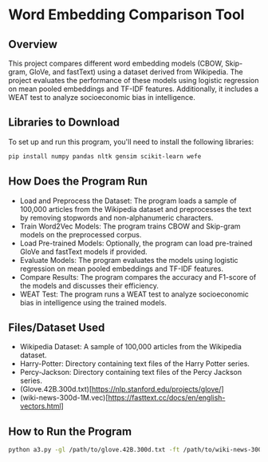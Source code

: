 # Word Embedding Comparison Tool

## Overview

This project compares different word embedding models (CBOW, Skip-gram, GloVe, and fastText) using a dataset derived from Wikipedia. The project evaluates the performance of these models using logistic regression on mean pooled embeddings and TF-IDF features. Additionally, it includes a WEAT test to analyze socioeconomic bias in intelligence.

## Libraries to Download

To set up and run this program, you'll need to install the following libraries:

```bash
pip install numpy pandas nltk gensim scikit-learn wefe
```

## How Does the Program Run
 - Load and Preprocess the Dataset: The program loads a sample of 100,000 articles from the Wikipedia dataset and preprocesses the text by removing stopwords and non-alphanumeric characters.
- Train Word2Vec Models: The program trains CBOW and Skip-gram models on the preprocessed corpus.
- Load Pre-trained Models: Optionally, the program can load pre-trained GloVe and fastText models if provided.
- Evaluate Models: The program evaluates the models using logistic regression on mean pooled embeddings and TF-IDF features.
- Compare Results: The program compares the accuracy and F1-score of the models and discusses their efficiency.
- WEAT Test: The program runs a WEAT test to analyze socioeconomic bias in intelligence using the trained models.

## Files/Dataset Used
- Wikipedia Dataset: A sample of 100,000 articles from the Wikipedia dataset.
- Harry-Potter: Directory containing text files of the Harry Potter series.
- Percy-Jackson: Directory containing text files of the Percy Jackson series.
- (Glove.42B.300d.txt)[https://nlp.stanford.edu/projects/glove/]
- (wiki-news-300d-1M.vec)[https://fasttext.cc/docs/en/english-vectors.html]

## How to Run the Program
```bash
python a3.py -gl /path/to/glove.42B.300d.txt -ft /path/to/wiki-news-300d-1M-subword.vec
```



